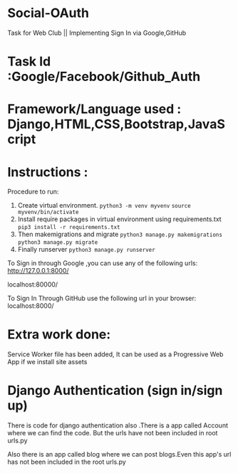 # Social-OAuth
Task for Web Club || Implementing Sign In via Google,GitHub
# Task Id :Google/Facebook/Github_Auth

# Framework/Language used : Django,HTML,CSS,Bootstrap,JavaScript


# Instructions :

Procedure to run:

1) Create virtual environment.
   ```python3 -m venv myvenv```
   ```source myvenv/bin/activate```
2) Install require packages in virtual environment using requirements.txt
   ```pip3 install -r requirements.txt```
3) Then makemigrations and migrate
   ```python3 manage.py makemigrations ```
   ```python3 manage.py migrate```
4) Finally runserver
   ```python3 manage.py runserver```
  
  To Sign in through Google ,you can use any of the following urls:
  http://127.0.0.1:8000/
  
  localhost:80000/
  
  To Sign In Through GitHub use the following url in your browser:
  localhost:8000/
  
  # Extra work done:
  Service Worker file has been added,
  It can be used as a Progressive Web App if we install site assets
  
  # Django Authentication (sign in/sign up)
  There is code for django authentication also .There is a app called Account where we can find the code. But the urls have not been  included in root urls.py 
  
  Also there is an app called blog where we can post blogs.Even this app's url has not been included in the root urls.py
  
